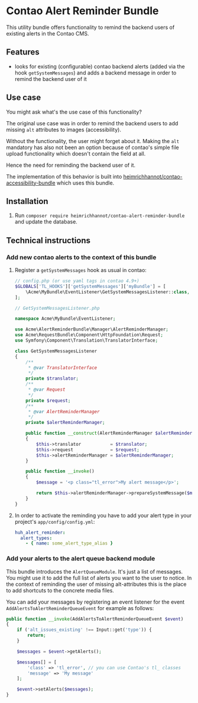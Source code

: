 # Contao Alert Reminder Bundle

This utility bundle offers functionality to remind the backend users of existing alerts in the Contao CMS.

## Features

- looks for existing (configurable) contao backend alerts (added via the hook `getSystemMessages`) and adds a backend message in order to remind the backend user of it

## Use case

You might ask what's the use case of this functionality?

The original use case was in order to remind the backend users to add missing `alt` attributes to images (accessibility).

Without the functionality, the user might forget about it. Making the `alt` mandatory has also not been an option because of contao's simple file upload functionality which doesn't contain the field at all.

Hence the need for reminding the backend user of it.

The implementation of this behavior is built into [heimrichhannot/contao-accessibility-bundle](https://github.com/heimrichhannot/contao-accessibility-bundle) which uses this bundle.

## Installation

1. Run `composer require heimrichhannot/contao-alert-reminder-bundle` and update the database.

## Technical instructions

### Add new contao alerts to the context of this bundle

1. Register a `getSystemMessages` hook as usual in contao:
   
   ```php
   // config.php (or use yaml tags in contao 4.9+)
   $GLOBALS['TL_HOOKS']['getSystemMessages']['myBundle'] = [
       \Acme\MyBundle\EventListener\GetSystemMessagesListener::class, '__invoke'
   ];
   ```
   
   ```php
   // GetSystemMessagesListener.php
   
   namespace Acme\MyBundle\EventListener;
   
   use Acme\AlertReminderBundle\Manager\AlertReminderManager;
   use Acme\RequestBundle\Component\HttpFoundation\Request;
   use Symfony\Component\Translation\TranslatorInterface;
   
   class GetSystemMessagesListener
   {
       /**
        * @var TranslatorInterface
        */
       private $translator;
       /**
        * @var Request
        */
       private $request;
       /**
        * @var AlertReminderManager
        */
       private $alertReminderManager;
   
       public function __construct(AlertReminderManager $alertReminderManager, TranslatorInterface $translator, Request $request)
       {
           $this->translator           = $translator;
           $this->request              = $request;
           $this->alertReminderManager = $alertReminderManager;
       }
   
       public function __invoke()
       {
           $message = '<p class="tl_error">My alert message</p>';
   
           return $this->alertReminderManager->prepareSystemMessage($message, 'some_alert_type_alias');
       }
   }
   ```
1. In order to activate the reminding you have to add your alert type in your project's `app/config/config.yml`:

   ```yaml
   huh_alert_reminder:
     alert_types:
       - { name: some_alert_type_alias }
   ```

### Add your alerts to the alert queue backend module

This bundle introduces the `AlertQueueModule`. It's just a list of messages. You might use it to add the full list of
alerts you want to the user to notice. In the context of reminding the user of missing alt-attributes this is the place
to add shortcuts to the concrete media files.

You can add your messages by registering an event listener for the event `AddAlertsToAlertReminderQueueEvent` for example as follows:

```php
public function __invoke(AddAlertsToAlertReminderQueueEvent $event)
{
    if ('alt_issues_existing' !== Input::get('type')) {
        return;
    }

    $messages = $event->getAlerts();

    $messages[] = [
        'class' => 'tl_error', // you can use Contao's tl_ classes
        'message' => 'My message'
    ];

    $event->setAlerts($messages);
}
```
